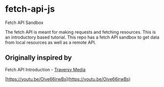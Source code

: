 # fetch-api-js

Fetch API Sandbox

The fetch API is meant for making requests and fetching resources. This is an introductory based tutorial. This repo has a fetch API sandbox to get data from local resources as well as a remote API.

## Originally inspired by

Fetch API Introduction - [Traversy Media](https://github.com/bradtraversy/)

[https://youtu.be/Oive66jrwBs](https://youtu.be/Oive66jrwBs)
